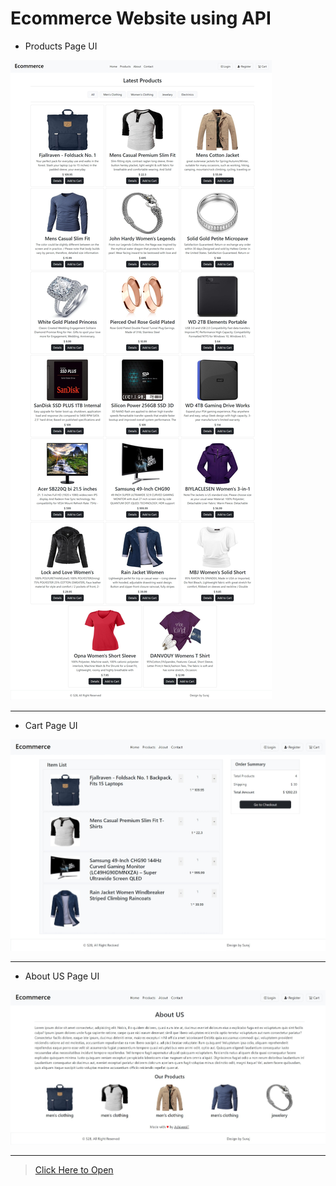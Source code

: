 # Ecommerce Website using API

- Products Page UI

![alt Products](https://github.com/suraj28j/Ecommerce-Website-using-API/blob/main/Product%20Page%20UI.jpeg)

---

- Cart Page UI

![alt Cart](https://github.com/suraj28j/Ecommerce-Website-using-API/blob/main/Cart%20Page%20UI.jpeg)

---

- About US Page UI

![alt About](https://github.com/suraj28j/Ecommerce-Website-using-API/blob/main/About%20Page%20UI.jpeg)

---

>[Click Here to Open](https://suraj28j.github.io/Ecommerce-Website-using-API/) 